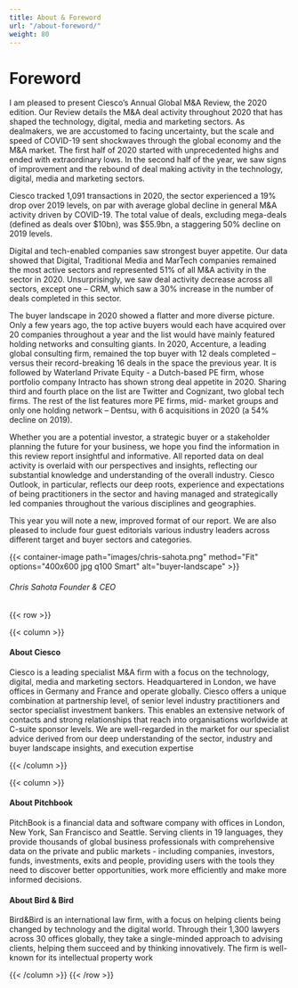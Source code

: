 ```yaml
---
title: About & Foreword
url: "/about-foreword/"
weight: 80
---
```

# Foreword

I am pleased to present Ciesco’s Annual Global M&A
Review, the 2020 edition. Our Review details the M&A
deal activity throughout 2020 that has shaped the
technology, digital, media and marketing sectors.
As dealmakers, we are accustomed to facing
uncertainty, but the scale and speed of COVID-19
sent shockwaves through the global economy and
the M&A market. The first half of 2020 started with
unprecedented highs and ended with extraordinary
lows. In the second half of the year, we saw signs of
improvement and the rebound of deal making activity
in the technology, digital, media and marketing
sectors.

Ciesco tracked 1,091 transactions in 2020, the sector
experienced a 19% drop over 2019 levels, on par
with average global decline in general M&A activity
driven by COVID-19. The total value of deals,
excluding mega-deals (defined as deals over $10bn),
was $55.9bn, a staggering 50% decline on 2019
levels.

Digital and tech-enabled companies saw strongest
buyer appetite. Our data showed that Digital,
Traditional Media and MarTech companies remained
the most active sectors and represented 51% of all
M&A activity in the sector in 2020. Unsurprisingly, we
saw deal activity decrease across all sectors, except
one – CRM, which saw a 30% increase in the number
of deals completed in this sector.

The buyer landscape in 2020 showed a flatter and
more diverse picture. Only a few years ago, the top
active buyers would each have acquired over 20
companies throughout a year and the list would have
mainly featured holding networks and consulting
giants. In 2020, Accenture, a leading global
consulting firm, remained the top buyer with 12 deals
completed – versus their record-breaking 16 deals in
the space the previous year. It is followed by
Waterland Private Equity - a Dutch-based PE firm,
whose portfolio company Intracto has shown strong
deal appetite in 2020. Sharing third and fourth place
on the list are Twitter and Cognizant, two global tech
firms. The rest of the list features more PE firms, mid-
market groups and only one holding network –
Dentsu, with 6 acquisitions in 2020 (a 54% decline on
2019).

Whether you are a potential investor, a strategic
buyer or a stakeholder planning the future for your
business, we hope you find the information in this
review report insightful and informative. All reported
data on deal activity is overlaid with our perspectives
and insights, reflecting our substantial knowledge
and understanding of the overall industry. Ciesco
Outlook, in particular, reflects our deep roots,
experience and expectations of being practitioners in
the sector and having managed and strategically led
companies throughout the various disciplines and
geographies.

This year you will note a new, improved format of our
report. We are also pleased to include four guest
editorials various industry leaders across different
target and buyer sectors and categories.

{{< container-image path="images/chris-sahota.png" method="Fit" options="400x600 jpg q100 Smart"  alt="buyer-landscape" >}}

###### Chris Sahota Founder & CEO


{{< row >}}

{{< column >}}

#### About Ciesco

Ciesco is a leading specialist M&A firm with a focus on the technology, digital, media and marketing sectors. Headquartered in London, we have offices in Germany and France and operate globally. Ciesco offers a unique combination at partnership level, of senior level industry practitioners and sector specialist investment bankers. This enables an extensive network of contacts and strong relationships that reach into organisations worldwide at C-suite sponsor levels. We are well-regarded in the market for our specialist advice derived from our deep understanding of the sector, industry and buyer landscape insights, and execution expertise


{{< /column >}}

{{< column >}}

#### About Pitchbook

PitchBook is a financial data and software company with offices in London, New York, San Francisco and Seattle. Serving clients in 19 languages, they provide thousands of global business professionals with comprehensive data on the private and public markets - including companies, investors, funds, investments, exits and people, providing users with the tools they need to discover better opportunities, work more efficiently and make more informed decisions.

#### About Bird & Bird

Bird&Bird is an international law firm, with a focus on helping clients being changed by technology and the digital world. Through their 1,300 lawyers across 30 offices globally, they take a single-minded approach to advising clients, helping them succeed and by thinking innovatively. The firm is well-known for its intellectual property work

{{< /column >}}
{{< /row >}}